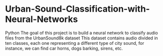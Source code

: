 # Urban-Sound-Classification-with-Neural-Networks
Python
The goal of this project is to build a neural network to classify audio files from the UrbanSound8k dataset
This dataset contains audio divided in ten classes, each one representing a different type of city sound, for instance, we can find car horns, dogs barking, sirens,
etc.
